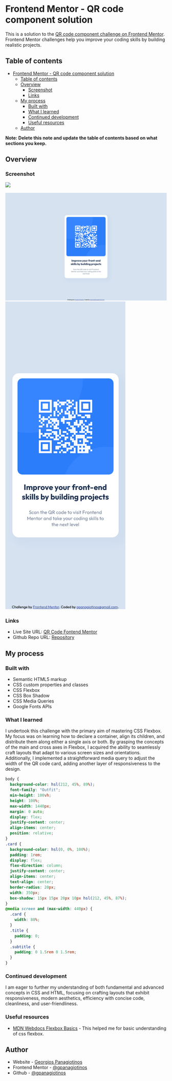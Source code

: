 # Frontend Mentor - QR code component solution

This is a solution to the [QR code component challenge on Frontend Mentor](https://www.frontendmentor.io/challenges/qr-code-component-iux_sIO_H). Frontend Mentor challenges help you improve your coding skills by building realistic projects.

## Table of contents

- [Frontend Mentor - QR code component solution](#frontend-mentor---qr-code-component-solution)
  - [Table of contents](#table-of-contents)
  - [Overview](#overview)
    - [Screenshot](#screenshot)
    - [Links](#links)
  - [My process](#my-process)
    - [Built with](#built-with)
    - [What I learned](#what-i-learned)
    - [Continued development](#continued-development)
    - [Useful resources](#useful-resources)
  - [Author](#author)

**Note: Delete this note and update the table of contents based on what sections you keep.**

## Overview

### Screenshot

![](./screenshot.jpg)

![1440px Solution](./screenshot/solution-1440px.png)
![375px Solution](./screenshot/solution-375px.png)

### Links
- Live Site URL: [QR Code Fontend Mentor](https://gpanagiotinos.github.io/qr-code-frontend-mentor/)
- Github Repo URL: [Repository](https://github.com/gpanagiotinos/qr-code-frontend-mentor)

## My process

### Built with

- Semantic HTML5 markup
- CSS custom properties and classes
- CSS Flexbox
- CSS Box Shadow
- CSS Media Queries
- Google Fonts APIs

### What I learned

I undertook this challenge with the primary aim of mastering CSS Flexbox. My focus was on learning how to declare a container, align its children, and distribute them along either a single axis or both. By grasping the concepts of the main and cross axes in Flexbox, I acquired the ability to seamlessly craft layouts that adapt to various screen sizes and orientations. Additionally, I implemented a straightforward media query to adjust the width of the QR code card, adding another layer of responsiveness to the design.

```css
body {
  background-color: hsl(212, 45%, 89%);
  font-family: "Outfit";
  min-height: 100vh;
  height: 100%;
  max-width: 1440px;
  margin: 0 auto;
  display: flex;
  justify-content: center;
  align-items: center;
  position: relative;
}
.card {
  background-color: hsl(0, 0%, 100%);
  padding: 1rem;
  display: flex;
  flex-direction: column;
  justify-content: center;
  align-items: center;
  text-align: center;
  border-radius: 20px;
  width: 350px;
  box-shadow: 15px 15px 20px 10px hsl(212, 45%, 87%);
}
@media screen and (max-width: 440px) {
  .card {
    width: 80%;
  }
  .title {
    padding: 0;
  }
  .subtitle {
    padding: 0 1.5rem 0 1.5rem;
  }
}
```

### Continued development


I am eager to further my understanding of both fundamental and advanced concepts in CSS and HTML, focusing on crafting layouts that exhibit responsiveness, modern aesthetics, efficiency with concise code, cleanliness, and user-friendliness.

### Useful resources

- [MDN Webdocs Flexbox Basics](https://developer.mozilla.org/en-US/docs/Web/CSS/CSS_flexible_box_layout/Basic_concepts_of_flexbox) - This helped me for basic understanding of css flexbox.


## Author

- Website - [Georgios Panagiotinos](https://code.panagiotinos.com/)
- Frontend Mentor - [@gpanagiotinos](https://www.frontendmentor.io/profile/gpanagiotinos)
- Github - [@gpanagiotinos](https://github.com/gpanagiotinos)